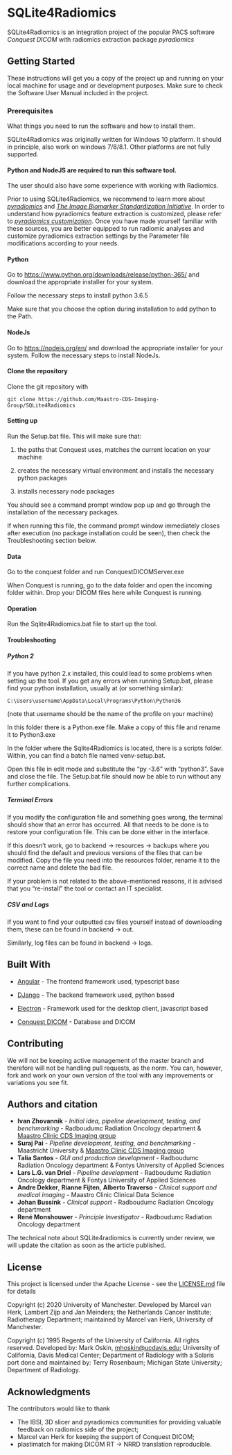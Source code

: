 # SQLite4Radiomics

SQLite4Radiomics is an integration project of the popular PACS software *Conquest DICOM* with radiomics extraction package *pyradiomics* 

## Getting Started

These instructions will get you a copy of the project up and running on your local machine for usage and or development purposes. Make sure to check the Software User Manual included in the project.

### Prerequisites

What things you need to run the software and how to install them.

SQLite4Radiomics was originally written for Windows 10 platform. It should in principle, also work on windows 7/8/8.1. Other platforms are not fully supported.

#### Python and NodeJS are required to run this software tool.

The user should also have some experience with working with Radiomics.

Prior to using SQLite4Radiomics, we recommend to learn more about [*pyradiomics*](https://pyradiomics.readthedocs.io/en/latest/) and [*The Image Biomarker Standardization Initiative*](https://pubs.rsna.org/doi/full/10.1148/radiol.2020191145). In order to understand how pyradiomics feature extraction is customized, please refer to [*pyradiomics customization*](https://pyradiomics.readthedocs.io/en/latest/customization.html). Once you have made yourself familiar with these sources, you are better equipped to run radiomic analyses and customize pyradiomics extraction settings by the Parameter file modifications according to your needs.

#### Python

Go to https://www.python.org/downloads/release/python-365/ and download the appropriate installer for your system.

Follow the necessary steps to install python 3.6.5

Make sure that you choose the option during installation to add python to the Path.

#### NodeJs
Go to https://nodejs.org/en/ and download the appropriate installer for your system.
Follow the necessary steps to install NodeJs.

#### Clone the repository
Clone the git repository with

```
git clone https://github.com/Maastro-CDS-Imaging-Group/SQLite4Radiomics
```


#### Setting up

Run the Setup.bat file. This will make sure that:

1. the paths that Conquest uses, matches the current location on your machine

2. creates the necessary virtual environment and installs the necessary python packages

3. installs necessary node packages

You should see a command prompt window pop up and go through the installation of the necessary packages.

If when running this file, the command prompt window immediately closes after execution (no package installation could be seen), then check the Troubleshooting section below.

#### Data

Go to the conquest folder and run ConquestDICOMServer.exe

When Conquest is running, go to the data folder and open the incoming folder within. Drop your DICOM files here while Conquest is running. 

#### Operation

Run the Sqlite4Radiomics.bat file to start up the tool.

#### Troubleshooting
##### Python 2

If you have python 2.x installed, this could lead to some problems when setting up the tool. If you get any errors when running Setup.bat, please find your python installation, usually at (or something similar):
```
C:\Users\username\AppData\Local\Programs\Python\Python36
```
(note that username should be the name of the profile on your machine)


In this folder there is a Python.exe file. Make a copy of this file and rename it to Python3.exe

In the folder where the Sqlite4Radiomics is located, there is a scripts folder. Within, you can find a batch file named venv-setup.bat.

Open this file in edit mode and substitute the “py -3.6” with “python3”. Save and close the file. The Setup.bat file should now be able to run without any further complications.

##### Terminal Errors

If you modify the configuration file and something goes wrong, the terminal should show that an error has occurred. All that needs to be done is to restore your configuration file. This can be done either in the interface. 

If this doesn’t work, go to backend -> resources -> backups where you should find the default and previous versions of the files that can be modified. Copy the file you need into the resources folder, rename it to the correct name and delete the bad file.

If your problem is not related to the above-mentioned reasons, it is advised that you “re-install” the tool or contact an IT specialist.

##### CSV and Logs

If you want to find your outputted csv files yourself instead of downloading them, these can be found in backend -> out. 

Similarly, log files can be found in backend -> logs.

## Built With

* [Angular](https://angular.io/docs) - The frontend framework used, typescript base

* [DJango](https://docs.djangoproject.com/en/3.0/) - The backend framework used, python based

* [Electron](https://www.electronjs.org/docs) - Framework used for the desktop client, javascript based

* [Conquest DICOM](https://ingenium.home.xs4all.nl/dicom.html) - Database and DICOM

## Contributing

We will not be keeping active management of the master branch and therefore will not be handling pull requests, as the norm. You can, however, fork and work on your own version of the tool with any improvements or variations you see fit.

## Authors and citation

* **Ivan Zhovannik** - *Initial idea, pipeline development, testing, and benchmarking* - Radboudumc Radiation Oncology department & [Maastro Clinic CDS Imaging group](https://github.com/Maastro-CDS-Imaging-Group)
* **Suraj Pai** - *Pipeline development, testing, and benchmarking* - Maastricht University & [Maastro Clinic CDS Imaging group](https://github.com/Maastro-CDS-Imaging-Group)
* **Talia Santos** - *GUI and production development* - Radboudumc Radiation Oncology department & Fontys University of Applied Sciences
* **Lars L.G. van Driel** - *Pipeline development* - Radboudumc Radiation Oncology department & Fontys University of Applied Sciences
* **Andre Dekker**, **Rianne Fijten**, **Alberto Traverso** - *Clinical support and medical imaging* - Maastro Clinic Clinical Data Science
* **Johan Bussink** - *Clinical support* - Radboudumc Radiation Oncology department
* **René Monshouwer** - *Principle Investigator* - Radboudumc Radiation Oncology department

The technical note about SQLite4radiomics is currently under review, we will update the citation as soon as the article published.

## License

This project is licensed under the Apache License - see the [LICENSE.md](LICENSE.md) file for details

Copyright (c) 2020 University of Manchester. Developed by Marcel van Herk, Lambert Zijp and Jan Meinders; the Netherlands Cancer Institute; Radiotherapy Department; maintained by Marcel van Herk, University of Manchester.

Copyright (c) 1995 Regents of the University of California. All rights reserved. Developed by: Mark Oskin, mhoskin@ucdavis.edu; University of California, Davis Medical Center; Department of Radiology with a Solaris port done and maintained by: Terry Rosenbaum; Michigan State University; Department of Radiology.

## Acknowledgments

The contributors would like to thank 
* The IBSI, 3D slicer and pyradiomics communities for providing valuable feedback on radiomics side of the project;
* Marcel van Herk for keeping the support of Conquest DICOM;
* plastimatch for making DICOM RT -> NRRD translation reproducible.

